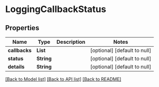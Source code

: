 # LoggingCallbackStatus
## Properties

| Name | Type | Description | Notes |
|------------ | ------------- | ------------- | -------------|
| **callbacks** | **List** |  | [optional] [default to null] |
| **status** | **String** |  | [optional] [default to null] |
| **details** | **String** |  | [optional] [default to null] |

[[Back to Model list]](../README.md#documentation-for-models) [[Back to API list]](../README.md#documentation-for-api-endpoints) [[Back to README]](../README.md)

